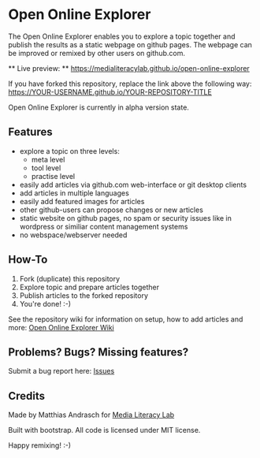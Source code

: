 # Open Online Explorer

The Open Online Explorer enables you to explore a topic together and publish the results as a static webpage on github pages. The webpage can be improved or remixed by other users on github.com.

** Live preview: ** https://medialiteracylab.github.io/open-online-explorer

If you have forked this repository, replace the link above the following way: https://YOUR-USERNAME.github.io/YOUR-REPOSITORY-TITLE

Open Online Explorer is currently in alpha version state.

## Features

- explore a topic on three levels:
  - meta level
  - tool level
  - practise level
- easily add articles via github.com web-interface or git desktop clients
- add articles in multiple languages
- easily add featured images for articles
- other github-users can propose changes or new articles
- static website on github pages, no spam or security issues like in wordpress or similiar content management systems
- no webspace/webserver needed

## How-To

1. Fork (duplicate) this repository
2. Explore topic and prepare articles together
3. Publish articles to the forked repository
4. You're done! :-)

See the repository wiki for information on setup, how to add articles and more: [Open Online Explorer Wiki](wiki/)

## Problems? Bugs? Missing features?

Submit a bug report here: [Issues](issues/)

## Credits

Made by Matthias Andrasch for [Media Literacy Lab](https://medialiteracylab.de)

Built with bootstrap. All code is licensed under MIT license.

Happy remixing! :-)
